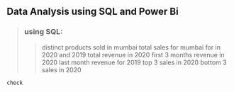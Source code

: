 ## Data Analysis using SQL and Power Bi

> ### using SQL:
>> distinct products sold in mumbai
>> total sales for mumbai for in 2020 and 2019
>> total revenue in 2020
>> first 3 months revenue in 2020
>> last month revenue for 2019
>> top 3 sales in 2020
>> bottom 3 sales in 2020

```
check
```
